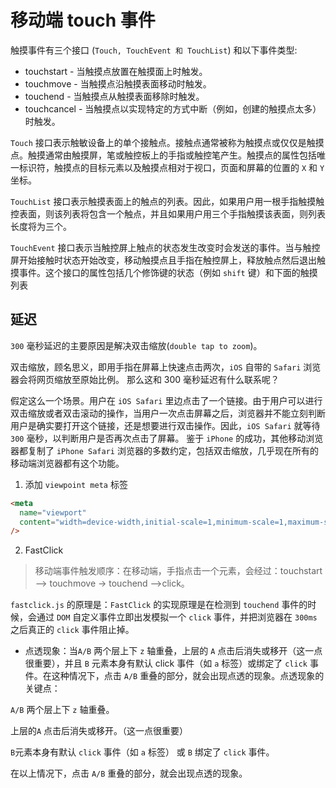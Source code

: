 # 移动端 touch 事件

触摸事件有三个接口 (`Touch, TouchEvent 和 TouchList`) 和以下事件类型:

- touchstart - 当触摸点放置在触摸面上时触发。
- touchmove - 当触摸点沿触摸表面移动时触发。
- touchend - 当触摸点从触摸表面移除时触发。
- touchcancel - 当触摸点以实现特定的方式中断（例如，创建的触摸点太多）时触发。

`Touch` 接口表示触敏设备上的单个接触点。接触点通常被称为触摸点或仅仅是触摸点。触摸通常由触摸屏，笔或触控板上的手指或触控笔产生。触摸点的属性包括唯一标识符，触摸点的目标元素以及触摸点相对于视口，页面和屏幕的位置的 `X` 和 `Y` 坐标。

`TouchList` 接口表示触摸表面上的触点的列表。因此，如果用户用一根手指触摸触控表面，则该列表将包含一个触点，并且如果用户用三个手指触摸该表面，则列表长度将为三个。

`TouchEvent` 接口表示当触控屏上触点的状态发生改变时会发送的事件。当与触控屏开始接触时状态开始改变，移动触摸点且手指在触控屏上，释放触点然后退出触摸事件。这个接口的属性包括几个修饰键的状态（例如 `shift` 键）和下面的触摸列表

## 延迟

`300` 毫秒延迟的主要原因是解决双击缩放(`double tap to zoom`)。

双击缩放，顾名思义，即用手指在屏幕上快速点击两次，`iOS` 自带的 `Safari` 浏览器会将网页缩放至原始比例。 那么这和 300 毫秒延迟有什么联系呢？

假定这么一个场景。用户在 `iOS Safari` 里边点击了一个链接。由于用户可以进行双击缩放或者双击滚动的操作，当用户一次点击屏幕之后，浏览器并不能立刻判断用户是确实要打开这个链接，还是想要进行双击操作。因此，`iOS Safari` 就等待 `300` 毫秒，以判断用户是否再次点击了屏幕。 鉴于 `iPhone` 的成功，其他移动浏览器都复制了 `iPhone Safari` 浏览器的多数约定，包括双击缩放，几乎现在所有的移动端浏览器都有这个功能。

1. 添加 `viewpoint meta` 标签

```html
<meta
  name="viewport"
  content="width=device-width,initial-scale=1,minimum-scale=1,maximum-scale=1,user-scalable=no"
/>
```

2. FastClick

> 移动端事件触发顺序：在移动端，手指点击一个元素，会经过：touchstart --> touchmove -> touchend -->click。

`fastclick.js` 的原理是：`FastClick` 的实现原理是在检测到 `touchend` 事件的时候，会通过 `DOM` 自定义事件立即出发模拟一个 `click` 事件，并把浏览器在 `300ms` 之后真正的 `click` 事件阻止掉。

- 点透现象：当`A/B` 两个层上下 `z` 轴重叠，上层的 `A` 点击后消失或移开（这一点很重要），并且 `B` 元素本身有默认 click 事件（如 `a` 标签）或绑定了 `click` 事件。在这种情况下，点击 `A/B` 重叠的部分，就会出现点透的现象。点透现象的关键点：

`A/B` 两个层上下 `z` 轴重叠。

上层的`A` 点击后消失或移开。（这一点很重要）

`B`元素本身有默认 `click` 事件（如 `a` 标签） 或 `B` 绑定了 `click` 事件。

在以上情况下，点击 `A/B` 重叠的部分，就会出现点透的现象。
